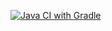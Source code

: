 [![Java CI with Gradle](https://github.com/andrew-pahomov/aqa4-1.1_cashbackhack/actions/workflows/gradle.yml/badge.svg)](https://github.com/andrew-pahomov/aqa4-1.1_cashbackhack/actions/workflows/gradle.yml)